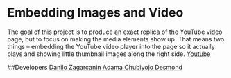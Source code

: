 
# Embedding Images and Video
The goal of this project is to produce an exact replica of the YouTube video page, but to focus on making the media elements show up.
That means two things – embedding the YouTube video player into the page so it actually plays and showing little thumbnail images along the right side.
[Youtube](https://www.youtube.com)

##Developers
[Danilo Zagarcanin ](https://github.com/danilozag1992)
[Adama Chubiyojo Desmond](https://github.com/kobiyoyo)
